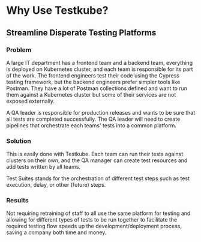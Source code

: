 # Why Use Testkube?

## **Streamline Disperate Testing Platforms**

### **Problem**
A large IT department has a frontend team and a backend team, everything is deployed on Kubernetes cluster, and each team is responsible for its part of the work. The frontend engineers test their code using the Cypress testing framework, but the backend engineers prefer simpler tools like Postman. They have a lot of Postman collections defined and want to run them against a Kubernetes cluster but some of their services are not exposed externally.

A QA leader is responsible for production releases and wants to be sure that all tests are completed successfully. The QA leader will need to create pipelines that orchestrate each teams' tests into a common platform.

### **Solution**
This is easily done with Testkube. Each team can run their tests against clusters on their own, and the QA manager can create test resources and add tests written by all teams.

Test Suites stands for the orchestration of different test steps such as test execution, delay, or other (future) steps.

### **Results**
Not requiring retraining of staff to all use the same platform for testing and allowing for different types of tests to be run together to facilitate the required testing flow speeds up the development/deployment process, saving a company both time and money.